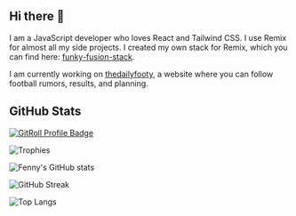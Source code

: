 ## Hi there 👋

I am a JavaScript developer who loves React and Tailwind CSS. I use Remix for
almost all my side projects. I created my own stack for Remix, which you can
find here:
[funky-fusion-stack](https://github.com/fenny-mdg/funky-fusion-stack).

I am currently working on [thedailyfooty](https://thedailyfooty.eu.org), a
website where you can follow football rumors, results, and planning.

## GitHub Stats

<a href="https://gitroll.io/profile/u8Xjg9j6cWhWmxP7ggwtmdjx90ND2" target="_blank"><img src="https://gitroll.io/api/badges/profiles/v1/u8Xjg9j6cWhWmxP7ggwtmdjx90ND2" alt="GitRoll Profile Badge"/></a>

![Trophies](https://github-profile-trophy.vercel.app/?username=fenny-mdg&margin-h=15&margin-w=15)

![Fenny's GitHub stats](https://github-readme-stats-eight-liard.vercel.app/api?username=fenny-mdg&show_icons=true&theme=dark)

![GitHub Streak](https://github-readme-streak-stats.herokuapp.com/?user=fenny-mdg&theme=dark)

![Top Langs](https://github-readme-stats-eight-liard.vercel.app/api/top-langs/?username=fenny-mdg&layout=compact&theme=dark)
